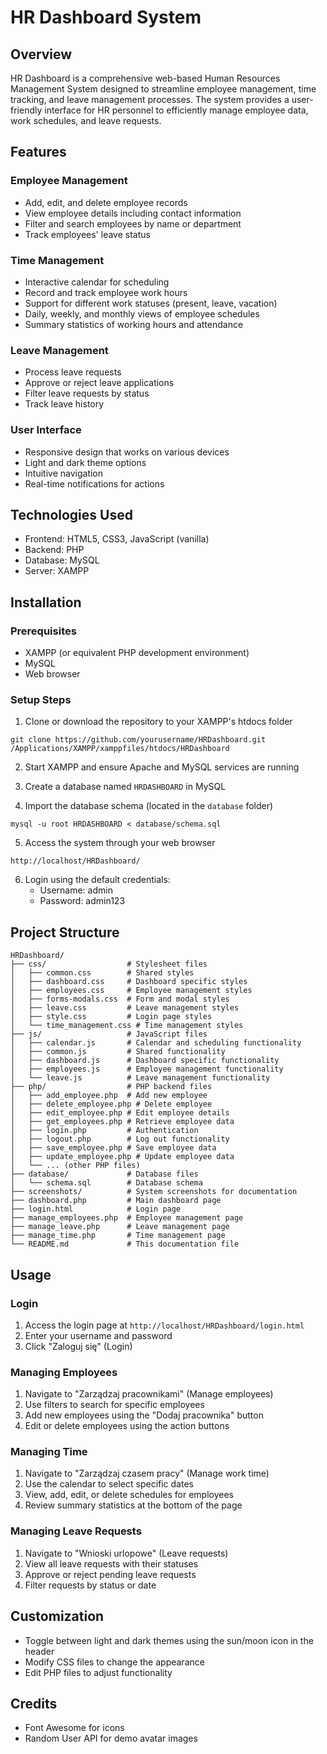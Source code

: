 # HR Dashboard System

## Overview
HR Dashboard is a comprehensive web-based Human Resources Management System designed to streamline employee management, time tracking, and leave management processes. The system provides a user-friendly interface for HR personnel to efficiently manage employee data, work schedules, and leave requests.

## Features

### Employee Management
- Add, edit, and delete employee records
- View employee details including contact information
- Filter and search employees by name or department
- Track employees' leave status

### Time Management
- Interactive calendar for scheduling
- Record and track employee work hours
- Support for different work statuses (present, leave, vacation)
- Daily, weekly, and monthly views of employee schedules
- Summary statistics of working hours and attendance

### Leave Management
- Process leave requests
- Approve or reject leave applications
- Filter leave requests by status
- Track leave history

### User Interface
- Responsive design that works on various devices
- Light and dark theme options
- Intuitive navigation
- Real-time notifications for actions

## Technologies Used
- Frontend: HTML5, CSS3, JavaScript (vanilla)
- Backend: PHP
- Database: MySQL
- Server: XAMPP

## Installation

### Prerequisites
- XAMPP (or equivalent PHP development environment)
- MySQL
- Web browser

### Setup Steps
1. Clone or download the repository to your XAMPP's htdocs folder
```
git clone https://github.com/yourusername/HRDashboard.git /Applications/XAMPP/xamppfiles/htdocs/HRDashboard
```

2. Start XAMPP and ensure Apache and MySQL services are running

3. Create a database named `HRDASHBOARD` in MySQL

4. Import the database schema (located in the `database` folder)
```
mysql -u root HRDASHBOARD < database/schema.sql
```

5. Access the system through your web browser
```
http://localhost/HRDashboard/
```

6. Login using the default credentials:
   - Username: admin
   - Password: admin123

## Project Structure

```
HRDashboard/
├── css/                  # Stylesheet files
│   ├── common.css        # Shared styles
│   ├── dashboard.css     # Dashboard specific styles
│   ├── employees.css     # Employee management styles
│   ├── forms-modals.css  # Form and modal styles
│   ├── leave.css         # Leave management styles
│   ├── style.css         # Login page styles
│   └── time_management.css # Time management styles
├── js/                   # JavaScript files
│   ├── calendar.js       # Calendar and scheduling functionality
│   ├── common.js         # Shared functionality
│   ├── dashboard.js      # Dashboard specific functionality
│   ├── employees.js      # Employee management functionality
│   └── leave.js          # Leave management functionality
├── php/                  # PHP backend files
│   ├── add_employee.php  # Add new employee
│   ├── delete_employee.php # Delete employee
│   ├── edit_employee.php # Edit employee details
│   ├── get_employees.php # Retrieve employee data
│   ├── login.php         # Authentication
│   ├── logout.php        # Log out functionality
│   ├── save_employee.php # Save employee data
│   ├── update_employee.php # Update employee data
│   └── ... (other PHP files)
├── database/             # Database files
│   └── schema.sql        # Database schema
├── screenshots/          # System screenshots for documentation
├── dashboard.php         # Main dashboard page
├── login.html            # Login page
├── manage_employees.php  # Employee management page
├── manage_leave.php      # Leave management page
├── manage_time.php       # Time management page
└── README.md             # This documentation file
```

## Usage

### Login
1. Access the login page at `http://localhost/HRDashboard/login.html`
2. Enter your username and password
3. Click "Zaloguj się" (Login)

### Managing Employees
1. Navigate to "Zarządzaj pracownikami" (Manage employees)
2. Use filters to search for specific employees
3. Add new employees using the "Dodaj pracownika" button
4. Edit or delete employees using the action buttons

### Managing Time
1. Navigate to "Zarządzaj czasem pracy" (Manage work time)
2. Use the calendar to select specific dates
3. View, add, edit, or delete schedules for employees
4. Review summary statistics at the bottom of the page

### Managing Leave Requests
1. Navigate to "Wnioski urlopowe" (Leave requests)
2. View all leave requests with their statuses
3. Approve or reject pending leave requests
4. Filter requests by status or date

## Customization
- Toggle between light and dark themes using the sun/moon icon in the header
- Modify CSS files to change the appearance
- Edit PHP files to adjust functionality

## Credits
- Font Awesome for icons
- Random User API for demo avatar images

